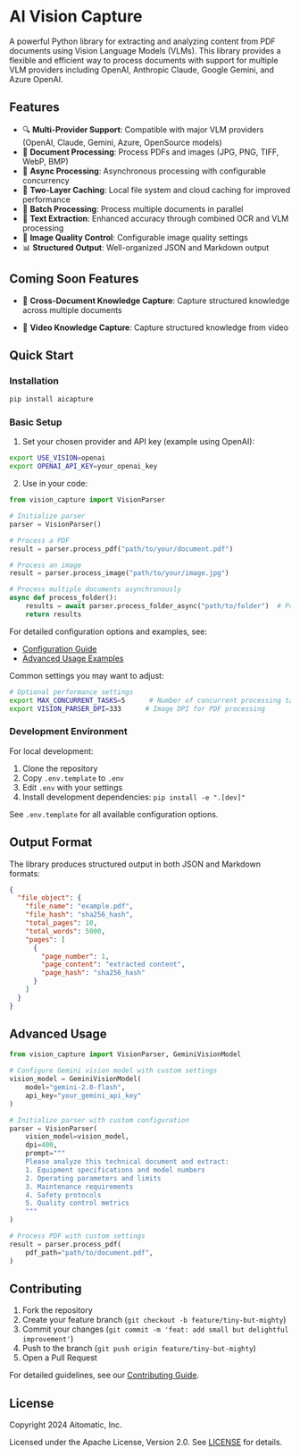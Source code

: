 # AI Vision Capture

A powerful Python library for extracting and analyzing content from PDF documents using Vision Language Models (VLMs). This library provides a flexible and efficient way to process documents with support for multiple VLM providers including OpenAI, Anthropic Claude, Google Gemini, and Azure OpenAI.

## Features

- 🔍 **Multi-Provider Support**: Compatible with major VLM providers (OpenAI, Claude, Gemini, Azure, OpenSource models)
- 📄 **Document Processing**: Process PDFs and images (JPG, PNG, TIFF, WebP, BMP)
- 🚀 **Async Processing**: Asynchronous processing with configurable concurrency
- 💾 **Two-Layer Caching**: Local file system and cloud caching for improved performance
- 🔄 **Batch Processing**: Process multiple documents in parallel
- 📝 **Text Extraction**: Enhanced accuracy through combined OCR and VLM processing
- 🎨 **Image Quality Control**: Configurable image quality settings
- 📊 **Structured Output**: Well-organized JSON and Markdown output

## Coming Soon Features

- 🔗 **Cross-Document Knowledge Capture**: Capture structured knowledge across multiple documents

- 🎥 **Video Knowledge Capture**: Capture structured knowledge from video

## Quick Start

### Installation

```bash
pip install aicapture
```

### Basic Setup

1. Set your chosen provider and API key (example using OpenAI):
```bash
export USE_VISION=openai
export OPENAI_API_KEY=your_openai_key
```

2. Use in your code:
```python
from vision_capture import VisionParser

# Initialize parser
parser = VisionParser()

# Process a PDF
result = parser.process_pdf("path/to/your/document.pdf")

# Process an image
result = parser.process_image("path/to/your/image.jpg")

# Process multiple documents asynchronously
async def process_folder():
    results = await parser.process_folder_async("path/to/folder")  # Processes both PDFs and images
    return results
```

For detailed configuration options and examples, see:
- [Configuration Guide](examples/configuration.md)
- [Advanced Usage Examples](examples/configuration.md#advanced-configuration-examples)

Common settings you may want to adjust:
```bash
# Optional performance settings
export MAX_CONCURRENT_TASKS=5      # Number of concurrent processing tasks
export VISION_PARSER_DPI=333      # Image DPI for PDF processing
```

### Development Environment
For local development:

1. Clone the repository
2. Copy `.env.template` to `.env`
3. Edit `.env` with your settings
4. Install development dependencies: `pip install -e ".[dev]"`

See `.env.template` for all available configuration options.

## Output Format

The library produces structured output in both JSON and Markdown formats:

```json
{
  "file_object": {
    "file_name": "example.pdf",
    "file_hash": "sha256_hash",
    "total_pages": 10,
    "total_words": 5000,
    "pages": [
      {
        "page_number": 1,
        "page_content": "extracted content",
        "page_hash": "sha256_hash"
      }
    ]
  }
}
```

## Advanced Usage

```python
from vision_capture import VisionParser, GeminiVisionModel

# Configure Gemini vision model with custom settings
vision_model = GeminiVisionModel(
    model="gemini-2.0-flash",
    api_key="your_gemini_api_key"
)

# Initialize parser with custom configuration
parser = VisionParser(
    vision_model=vision_model,
    dpi=400,
    prompt="""
    Please analyze this technical document and extract:
    1. Equipment specifications and model numbers
    2. Operating parameters and limits
    3. Maintenance requirements
    4. Safety protocols
    5. Quality control metrics
    """
)

# Process PDF with custom settings
result = parser.process_pdf(
    pdf_path="path/to/document.pdf",
)
```

## Contributing

1. Fork the repository
2. Create your feature branch (`git checkout -b feature/tiny-but-mighty`)
3. Commit your changes (`git commit -m 'feat: add small but delightful improvement'`)
4. Push to the branch (`git push origin feature/tiny-but-mighty`)
5. Open a Pull Request

For detailed guidelines, see our [Contributing Guide](CONTRIBUTING.md).

## License

Copyright 2024 Aitomatic, Inc.

Licensed under the Apache License, Version 2.0. See [LICENSE](LICENSE) for details.
